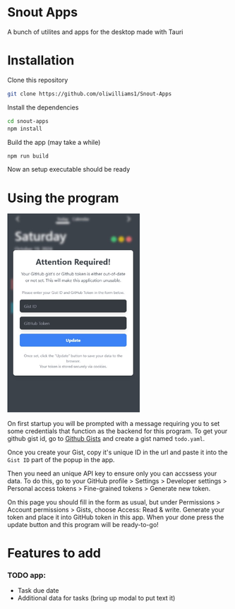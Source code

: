 # Snout Apps

A bunch of utilites and apps for the desktop made with Tauri

# Installation

Clone this repository

``` bash
git clone https://github.com/oliwilliams1/Snout-Apps
```

Install the dependencies

``` bash
cd snout-apps
npm install
```

Build the app (may take a while)

``` bash
npm run build
```

Now an setup executable should be ready

# Using the program
<img src=".media/img_0.jpeg" alt="Description" width="300" />

On first startup you will be prompted with a message requiring you to set some credentials that function as the backend for this program.
To get your github gist id, go to [Github Gists](https://gist.github.com) and create a gist named ```todo.yaml```.

Once you create your Gist, copy it's unique ID in the url and paste it into the ```Gist ID``` part of the popup in the app.

Then you need an unique API key to ensure only you can accssess your data. To do this, go to your GitHub profile > Settings > Developer settings > Personal access tokens > Fine-grained tokens > Generate new token.

On this page you should fill in the form as usual, but under Permissions > Account permissions > Gists, choose Access: Read & write. Generate your token and place it into GitHub token in this app. When your done press the update button and this program will be ready-to-go!

# Features to add
### TODO app:
- Task due date
- Additional data for tasks (bring up modal to put text it)
